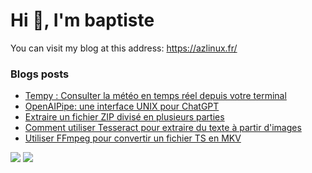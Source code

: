 # Hi 👋, I'm baptiste

You can visit my blog at this address: https://azlinux.fr/

### Blogs posts
<!-- BLOG-POST-LIST:START -->
- [Tempy : Consulter la météo en temps réel depuis votre terminal](https://azlinux.fr/tempy/)
- [OpenAIPipe: une interface UNIX pour ChatGPT](https://azlinux.fr/openaipipe/)
- [Extraire un fichier ZIP divisé en plusieurs parties](https://azlinux.fr/extraire-un-fichier-zip-divise-en-plusieur-parties/)
- [Comment utiliser Tesseract pour extraire du texte à partir d'images](https://azlinux.fr/tesseract/)
- [Utiliser FFmpeg pour convertir un fichier TS en MKV](https://azlinux.fr/utiliser-ffmpeg-pour-convertir-un-fichier-ts-en-mkv/)
<!-- BLOG-POST-LIST:END -->

![](https://github-readme-stats.vercel.app/api/top-langs/?username=baptiste313&layout=compact&hide=css,scss,html,javascript&theme=dracula)
![](https://github-readme-stats.vercel.app/api/?username=baptiste313&layout=compact&hide=css,scss,html,javascript&theme=dracula)
